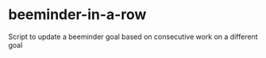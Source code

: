 beeminder-in-a-row
==================

Script to update a beeminder goal based on consecutive work on a different goal
